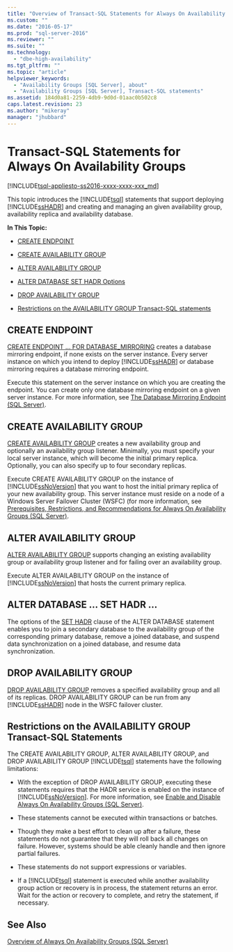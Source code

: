 ```yaml
---
title: "Overview of Transact-SQL Statements for Always On Availability Groups (SQL Server) | Microsoft Docs"
ms.custom: ""
ms.date: "2016-05-17"
ms.prod: "sql-server-2016"
ms.reviewer: ""
ms.suite: ""
ms.technology: 
  - "dbe-high-availability"
ms.tgt_pltfrm: ""
ms.topic: "article"
helpviewer_keywords: 
  - "Availability Groups [SQL Server], about"
  - "Availability Groups [SQL Server], Transact-SQL statements"
ms.assetid: 184d0a81-2259-4db9-9d0d-01aac0b502c8
caps.latest.revision: 23
ms.author: "mikeray"
manager: "jhubbard"
---
```

# Transact-SQL Statements for Always On Availability Groups
[!INCLUDE[tsql-appliesto-ss2016-xxxx-xxxx-xxx_md](../../../includes/tsql-appliesto-ss2016-xxxx-xxxx-xxx-md.md)]

  This topic introduces the [!INCLUDE[tsql](../../../includes/tsql-md.md)] statements that support deploying [!INCLUDE[ssHADR](../../../includes/sshadr-md.md)] and creating and managing an given availability group, availability replica and availability database.  
  
 **In This Topic:**  
  
-   [CREATE ENDPOINT](#CreateEndpoint)  
  
-   [CREATE AVAILABILITY GROUP](#CreateAG)  
  
-   [ALTER AVAILABILITY GROUP](#AlterAG)  
  
-   [ALTER DATABASE SET HADR Options](#AlterDb)  
  
-   [DROP AVAILABILITY GROUP](#DropAG)  
  
-   [Restrictions on the AVAILABILITY GROUP Transact-SQL statements](#Restrictions)  
  
##  <a name="CreateEndpoint"></a> CREATE ENDPOINT  
 [CREATE ENDPOINT … FOR DATABASE_MIRRORING](../../../t-sql/statements/create-endpoint-transact-sql.md) creates a database mirroring endpoint, if none exists on the server instance. Every server instance on which you intend to deploy [!INCLUDE[ssHADR](../../../includes/sshadr-md.md)] or database mirroring requires a database mirroring endpoint.  
  
 Execute this statement on the server instance on which you are creating the endpoint. You can create only one database mirroring endpoint on a given server instance. For more information, see [The Database Mirroring Endpoint &#40;SQL Server&#41;](../../../database-engine/database-mirroring/the-database-mirroring-endpoint-sql-server.md).  
  
##  <a name="CreateAG"></a> CREATE AVAILABILITY GROUP  
 [CREATE AVAILABILITY GROUP](../../../t-sql/statements/create-availability-group-transact-sql.md) creates a new availability group and optionally an availability group listener. Minimally, you must specify your local server instance, which will become the initial primary replica. Optionally, you can also specify up to four secondary replicas.  
  
 Execute CREATE AVAILABILITY GROUP on the instance of [!INCLUDE[ssNoVersion](../../../includes/ssnoversion-md.md)] that you want to host the initial primary replica of your new availability group. This server instance must reside on a node of a Windows Server Failover Cluster (WSFC) (for more information, see [Prerequisites, Restrictions, and Recommendations for Always On Availability Groups &#40;SQL Server&#41;](../../../database-engine/availability-groups/windows/prereqs-restrictions-recommendations-always-on-availability.md).  
  
##  <a name="AlterAG"></a> ALTER AVAILABILITY GROUP  
 [ALTER AVAILABILITY GROUP](../../../t-sql/statements/alter-availability-group-transact-sql.md) supports changing an existing availability group or availability group listener and for failing over an availability group.  
  
 Execute ALTER AVAILABILITY GROUP on the instance of [!INCLUDE[ssNoVersion](../../../includes/ssnoversion-md.md)] that hosts the current primary replica.  
  
##  <a name="AlterDb"></a> ALTER DATABASE … SET HADR …  
 The options of the [SET HADR](../../../t-sql/statements/alter-database-transact-sql-set-hadr.md) clause of the ALTER DATABASE statement enables you to join a secondary database to the availability group of the corresponding primary database, remove a joined database, and suspend data synchronization on a joined database, and resume data synchronization.  
  
##  <a name="DropAG"></a> DROP AVAILABILITY GROUP  
 [DROP AVAILABILITY GROUP](../../../t-sql/statements/drop-availability-group-transact-sql.md) removes a specified availability group and all of its replicas. DROP AVAILABILITY GROUP can be run from any [!INCLUDE[ssHADR](../../../includes/sshadr-md.md)] node in the WSFC failover cluster.  
  
##  <a name="Restrictions"></a> Restrictions on the AVAILABILITY GROUP Transact-SQL Statements  
 The CREATE AVAILABILITY GROUP, ALTER AVAILABILITY GROUP, and DROP AVAILABILITY GROUP [!INCLUDE[tsql](../../../includes/tsql-md.md)] statements have the following limitations:  
  
-   With the exception of DROP AVAILABILITY GROUP, executing these statements requires that the HADR service is enabled on the instance of [!INCLUDE[ssNoVersion](../../../includes/ssnoversion-md.md)]. For more information, see [Enable and Disable Always On Availability Groups &#40;SQL Server&#41;](../../../database-engine/availability-groups/windows/enable-and-disable-always-on-availability-groups-sql-server.md).  
  
-   These statements cannot be executed within transactions or batches.  
  
-   Though they make a best effort to clean up after a failure, these statements do not guarantee that they will roll back all changes on failure. However, systems should be able cleanly handle and then ignore partial failures.  
  
-   These statements do not support expressions or variables.  
  
-   If a [!INCLUDE[tsql](../../../includes/tsql-md.md)] statement is executed while another availability group action or recovery is in process, the statement returns an error. Wait for the action or recovery to complete, and retry the statement, if necessary.  
  
## See Also  
 [Overview of Always On Availability Groups &#40;SQL Server&#41;](../../../database-engine/availability-groups/windows/overview-of-always-on-availability-groups-sql-server.md)  
  
  